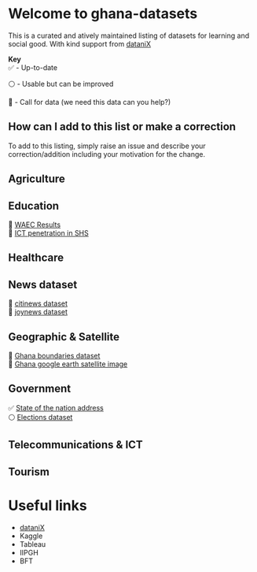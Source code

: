 # Welcome to ghana-datasets
This is a curated and atively maintained listing of datasets for learning and social good.
With kind support from [dataniX](www.datanix.co.uk/blog)

**Key**  
:white_check_mark: - Up-to-date
 
:white_circle: - Usable but can be improved

:red_circle:  - Call for data (we need this data can you help?)

**How can I add to this list or make a correction**
-----------
To add to this listing, simply raise an issue and describe your correction/addition including your motivation for the change.

## Agriculture

## Education
:red_circle: [WAEC Results](www.com)  
:red_circle: [ICT penetration in SHS](www.com)  
## Healthcare 


## News dataset  
:red_circle: [citinews dataset](www.datanix.co.uk/blog)     
:red_circle: [joynews dataset](www.datanix.co.uk/blog)  

## Geographic & Satellite
:red_circle: [Ghana boundaries dataset](www.com)  
:red_circle: [Ghana google earth satellite image](www.com)  

## Government
:white_check_mark: [State of the nation address](www.datanix.co.uk/blog)  
:white_circle: [Elections dataset](www.datanix.co.uk/blog)  

## Telecommunications & ICT  


## Tourism  



# Useful links
- [dataniX](www.datanix.co.uk/blog) 
- Kaggle
- Tableau
- IIPGH
- BFT
   
